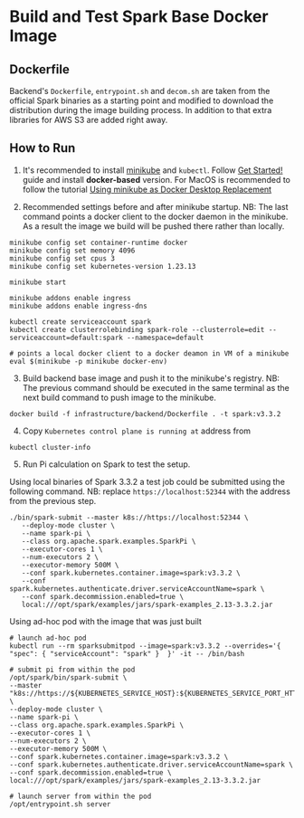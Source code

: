 # Build and Test Spark Base Docker Image

## Dockerfile

Backend's `Dockerfile`, `entrypoint.sh` and `decom.sh` are taken from the official Spark binaries as a starting point
and modified to download the distribution during the image building process.
In addition to that extra libraries for AWS S3 are added right away.

## How to Run

1. It's recommended to install [minikube](https://minikube.sigs.k8s.io/docs/) and `kubectl`.
   Follow [Get Started!](https://minikube.sigs.k8s.io/docs/start/) guide and install **docker-based** version.
   For MacOS is recommended to follow the
   tutorial [Using minikube as Docker Desktop Replacement](https://minikube.sigs.k8s.io/docs/tutorials/docker_desktop_replacement/)

2. Recommended settings before and after minikube startup.
   NB: The last command points a docker client to the docker daemon in the minikube.
   As a result the image we build will be pushed there rather than locally.
```
minikube config set container-runtime docker
minikube config set memory 4096
minikube config set cpus 3
minikube config set kubernetes-version 1.23.13

minikube start

minikube addons enable ingress
minikube addons enable ingress-dns

kubectl create serviceaccount spark
kubectl create clusterrolebinding spark-role --clusterrole=edit --serviceaccount=default:spark --namespace=default

# points a local docker client to a docker deamon in VM of a minikube
eval $(minikube -p minikube docker-env)
```

3. Build backend base image and push it to the minikube's registry.
   NB: The previous command should be executed in the same terminal as the next
   build command to push image to the minikube.
```
docker build -f infrastructure/backend/Dockerfile . -t spark:v3.3.2
```

4. Copy `Kubernetes control plane is running at` address from
```
kubectl cluster-info
```

5. Run Pi calculation on Spark to test the setup.

Using local binaries of Spark 3.3.2 a test job could be submitted using the following command.
NB: replace `https://localhost:52344` with the address from the previous step.
```
./bin/spark-submit --master k8s://https://localhost:52344 \
   --deploy-mode cluster \
   --name spark-pi \
   --class org.apache.spark.examples.SparkPi \
   --executor-cores 1 \
   --num-executors 2 \
   --executor-memory 500M \
   --conf spark.kubernetes.container.image=spark:v3.3.2 \
   --conf spark.kubernetes.authenticate.driver.serviceAccountName=spark \
   --conf spark.decommission.enabled=true \
   local:///opt/spark/examples/jars/spark-examples_2.13-3.3.2.jar
```

Using ad-hoc pod with the image that was just built

```
# launch ad-hoc pod
kubectl run --rm sparksubmitpod --image=spark:v3.3.2 --overrides='{ "spec": { "serviceAccount": "spark" }  }' -it -- /bin/bash

# submit pi from within the pod
/opt/spark/bin/spark-submit \
--master "k8s://https://${KUBERNETES_SERVICE_HOST}:${KUBERNETES_SERVICE_PORT_HTTPS}" \
--deploy-mode cluster \
--name spark-pi \
--class org.apache.spark.examples.SparkPi \
--executor-cores 1 \
--num-executors 2 \
--executor-memory 500M \
--conf spark.kubernetes.container.image=spark:v3.3.2 \
--conf spark.kubernetes.authenticate.driver.serviceAccountName=spark \
--conf spark.decommission.enabled=true \
local:///opt/spark/examples/jars/spark-examples_2.13-3.3.2.jar

# launch server from within the pod
/opt/entrypoint.sh server
```